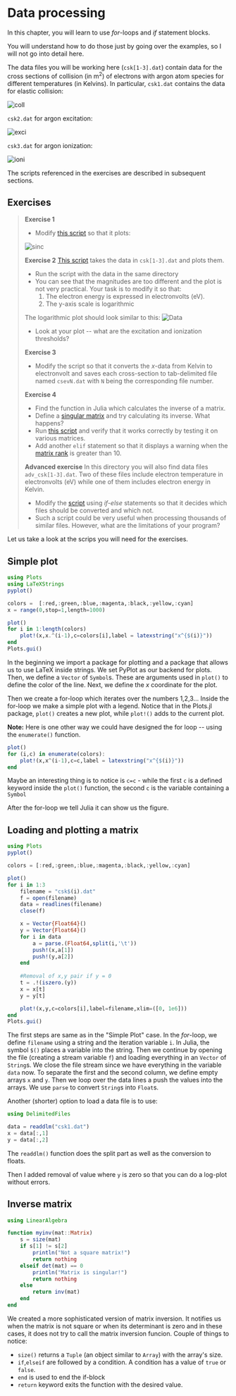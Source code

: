 # Data processing
In this chapter, you will learn to use _*for*_-loops and _*if*_ statement blocks.

You will understand how to do those just by going over the examples, so I will not go into detail here.

The data files you will be working here (`csk[1-3].dat`) contain data for the cross sections of collision (in m<sup>2</sup>) of electrons with argon atom species for different temperatures (in Kelvins).
In particular, `csk1.dat` contains the data for elastic collision:

![coll](http://mathurl.com/ycnhzk89.png)

`csk2.dat` for argon excitation:

![exci](http://mathurl.com/ybd2s6ql.png)

`csk3.dat` for argon ionization:

![ioni](http://mathurl.com/ydyupuzm.png)

The scripts referenced in the exercises are described in subsequent sections.

## Exercises
>  **Exercise 1**
>  * Modify [this script](https://github.com/tungli/F5170-julia/blob/master/4_Data/simple_plot.jl) so that it plots:
>  
>  ![sinc](http://mathurl.com/y983ysyp.png)
>  
>  **Exercise 2**
>  [This script](https://github.com/tungli/F5170-julia/blob/master/4_Data/data_plot.jl) takes the data in `csk[1-3].dat` and plots them.
>  * Run the script with the data in the same directory
>  * You can see that the magnitudes are too different and the plot is not very practical. Your task is to modify it so that:
>    1. The electron energy is expressed in electronvolts (eV).
>    2. The y-axis scale is logarithmic
>  
>  The logarithmic plot should look similar to this:
>  ![Data](https://github.com/tungli/F5170-python/blob/master/4_Data/data_plot.svg)
>  
>  * Look at your plot -- what are the excitation and ionization thresholds?
>  
>  **Exercise 3**
>  * Modify the script so that it converts the *x*-data from Kelvin to electronvolt and saves each cross-section to tab-delimited file named `csevN.dat` with `N` being the corresponding file number.
>  
>  **Exercise 4**
>  * Find the function in Julia which calculates the inverse of a matrix. 
>  * Define a [singular matrix](http://mathworld.wolfram.com/SingularMatrix.html) and try calculating its inverse. What happens?
>  * Run [this script](https://github.com/tungli/F5170-julia/blob/master/4_Data/inverse_matrix.jl) and verify that it works correctly by testing it on various matrices.
>  * Add another `elif` statement so that it displays a warning when the [matrix rank](http://mathworld.wolfram.com/MatrixRank.html) is greater than 10.
>  
>  **Advanced exercise**
>  In this directory you will also find data files `adv_csk[1-3].dat`. Two of these files include electron temperature in electronvolts (eV) while one of them includes electron energy in Kelvin.
>  * Modify the [script](https://github.com/tungli/F5170-python/blob/master/4_Data/data_plot.py) using *if-else* statements so that it decides which files should be converted and which not.
>  * Such a script could be very useful when processing thousands of similar files. However, what are the limitations of your program?



Let us take a look at the scrips you will need for the exercises.

## Simple plot
```julia
using Plots
using LaTeXStrings
pyplot()

colors =  [:red,:green,:blue,:magenta,:black,:yellow,:cyan]
x = range(0,stop=1,length=1000)

plot()
for i in 1:length(colors)
    plot!(x,x.^(i-1),c=colors[i],label = latexstring("x^{$(i)}"))
end
Plots.gui()
```
In the beginning we import a package for plotting and a package that allows us to use LaTeX inside strings.
We set PyPlot as our backend for plots.
Then, we define a `Vector` of `Symbol`s.
These are arguments used in `plot()` to define the color of the line.
Next, we define the *x* coordinate for the plot.

Then we create a for-loop which iterates over the numbers 1,2,3...
Inside the for-loop we make a simple plot with a legend.
Notice that in the Plots.jl package, `plot()` creates a new plot, while `plot!()` adds to the current plot.

**Note:** Here is one other way we could have designed the for loop -- using the `enumerate()` function.
```julia
plot()
for (i,c) in enumerate(colors):
    plot!(x,x^(i-1),c=c,label = latexstring("x^{$(i)}"))
end
```
Maybe an interesting thing is to notice is `c=c` - while the first `c` is a defined keyword inside the `plot()` function, the second `c` is the variable containing a `Symbol`


After the for-loop we tell Julia it can show us the figure.

## Loading and plotting a matrix

```julia
using Plots
pyplot()

colors = [:red,:green,:blue,:magenta,:black,:yellow,:cyan]

plot()
for i in 1:3
    filename = "csk$(i).dat"
    f = open(filename)
    data = readlines(filename)
    close(f)

    x = Vector{Float64}()
    y = Vector{Float64}()
    for i in data
        a = parse.(Float64,split(i,'\t'))
        push!(x,a[1])
        push!(y,a[2])
    end
    
    #Removal of x,y pair if y = 0
    t = .!(iszero.(y))
    x = x[t]
    y = y[t]

    plot!(x,y,c=colors[i],label=filename,xlim=([0, 1e6]))
end
Plots.gui()
```
The first steps are same as in the "Simple Plot" case.
In the *for*-loop, we define `filename` using a string and the iteration variable `i`.
In Julia, the symbol `$()` places a variable into the string.
Then we continue by opening the file (creating a stream variable `f`) and loading everything in an `Vector` of `String`s.
We close the file stream since we have everything in the variable `data` now.
To separate the first and the second column, we define empty arrays `x` and `y`.
Then we loop over the data lines a push the values into the arrays.
We use `parse` to convert `String`s into `Float`s.

Another (shorter) option to load a data file is to use:
```julia
using DelimitedFiles

data = readdlm("csk1.dat")
x = data[:,1]
y = data[:,2]
```
The `readdlm()` function does the split part as well as the conversion to floats.

Then I added removal of value where `y` is zero so that you can do a log-plot without errors.

## Inverse matrix
```julia
using LinearAlgebra

function myinv(mat::Matrix)
    s = size(mat)
    if s[1] != s[2]
        println("Not a square matrix!")
        return nothing
    elseif det(mat) == 0
        println("Matrix is singular!")
        return nothing
    else
        return inv(mat)
    end
end
```
We created a more sophisticated version of matrix inversion.
It notifies us when the matrix is not square or when its determinant is zero and in these cases, it does not try to call the matrix inversion funcion.
Couple of things to notice:
 * `size()` returns a `Tuple` (an object similar to `Array`) with the array's size.
 * `if`,`elseif` are followed by a condition. A condition has a value of `true` or `false`.
 * `end` is used to end the if-block
 * `return` keyword exits the function with the desired value.

 

